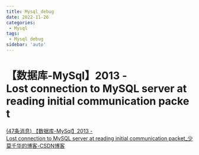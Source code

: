 ```yaml
---
title: Mysql_debug
date: 2022-11-26
categories:
 - Mysql
tags:
 - Mysql debug
sidebar: 'auto'
---
```


# 【数据库-MySql】2013 - Lost connection to MySQL server at reading initial communication packet
[(47条消息) 【数据库-MySql】2013 - Lost connection to MySQL server at reading initial communication packet_少莫千华的博客-CSDN博客](https://blog.csdn.net/chenlu5201314/article/details/106469880?spm=1001.2101.3001.6650.3&depth_1-utm_relevant_index=4)